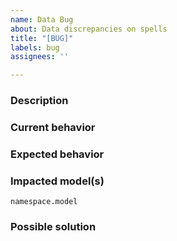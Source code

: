 ```yaml
---
name: Data Bug
about: Data discrepancies on spells
title: "[BUG]"
labels: bug
assignees: ''

---
```


### Description
<!-- Give a succinct summary of the issue you found, as well as any other details you think will help a fellow wizard investigate and solve this issue. -->

### Current behavior
<!-- Describe the behaviour you encountered to be incorrect. Please include links to dune.com queries as well as a screenshot, or direct links to the concerned lines in a spell.-->

### Expected behavior
<!--Describe the expected results the query should be producing. 
Please provide a link to a block explorer (e.g. etherscan) detailing one or more affected transactions, or a similar source of truth.-->


### Impacted model(s)
<!--Please list the models you know to be affected by this error, as well as an estimate of affected rows (if possible at the time of writing).-->
```
namespace.model
```

### Possible solution
<!--If you can think of a possible way to address this issue, please feel free to detail it here. 
Any additional information such as smart contract internals will be very helpful as well.-->
